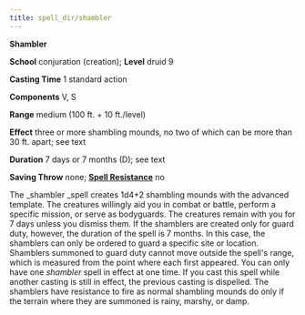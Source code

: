 ```yaml
---
title: spell_dir/shambler
---
```

 **Shambler**

**School** conjuration (creation); **Level** druid 9

**Casting Time** 1 standard action

**Components** V, S

**Range** medium (100 ft. + 10 ft./level)

**Effect** three or more shambling mounds, no two of which can be more than 30 ft. apart; see text

**Duration** 7 days or 7 months (D); see text

**Saving Throw** none; **[Spell Resistance](../glossary#_spell-resistance)** no

The _shambler _spell creates 1d4+2 shambling mounds with the advanced template. The creatures willingly aid you in combat or battle, perform a specific mission, or serve as bodyguards. The creatures remain with you for 7 days unless you dismiss them. If the shamblers are created only for guard duty, however, the duration of the spell is 7 months. In this case, the shamblers can only be ordered to guard a specific site or location. Shamblers summoned to guard duty cannot move outside the spell's range, which is measured from the point where each first appeared. You can only have one _shambler_ spell in effect at one time. If you cast this spell while another casting is still in effect, the previous casting is dispelled. The shamblers have resistance to fire as normal shambling mounds do only if the terrain where they are summoned is rainy, marshy, or damp.


